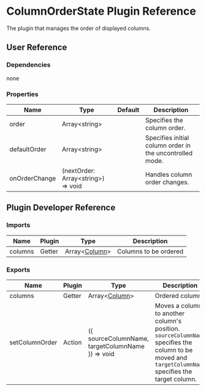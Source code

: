 # ColumnOrderState Plugin Reference

The plugin that manages the order of displayed columns.

## User Reference

### Dependencies

none

### Properties

Name | Type | Default | Description
-----|------|---------|------------
order | Array&lt;string&gt; | | Specifies the column order.
defaultOrder | Array&lt;string&gt; | | Specifies initial column order in the uncontrolled mode.
onOrderChange | (nextOrder: Array&lt;string&gt;) => void | | Handles column order changes.

## Plugin Developer Reference

### Imports

Name | Plugin | Type | Description
-----|--------|------|------------
columns | Getter | Array&lt;[Column](grid.md#column)&gt; | Columns to be ordered


### Exports

Name | Plugin | Type | Description
-----|--------|------|------------
columns | Getter | Array&lt;[Column](grid.md#column)&gt; | Ordered columns
setColumnOrder | Action | ({ sourceColumnName, targetColumnName }) => void | Moves a column to another column's position.  `sourceColumnName` specifies the column to be moved and `targetColumnName` specifies the target column.
